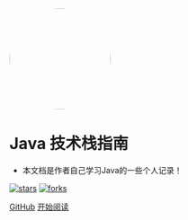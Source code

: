 <img width="180px" style="border-radius: 50%" bor src="https://nodejsred.oss-cn-shanghai.aliyuncs.com/nodejs_roadmap-logo.jpeg?x-oss-process=style/may">

# Java 技术栈指南

- 本文档是作者自己学习Java的一些个人记录！

[![stars](https://badgen.net/github/stars/Q-Angelo/Nodejs-Roadmap?icon=github&color=4ab8a1)]() [![forks](https://badgen.net/github/forks/Q-Angelo/Nodejs-Roadmap?icon=github&color=4ab8a1)](https://github.com/Q-Angelo/Nodejs-Roadmap)

[GitHub](<https://github.com/WongGaoZh/Blog>)
[开始阅读](README.md)